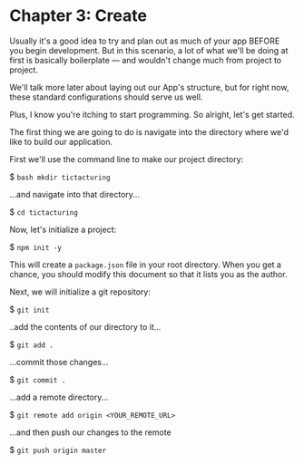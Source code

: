 # Chapter 3: Create

Usually it's a good idea to try and plan out as much of your app BEFORE you begin development. But in this scenario, a lot of what we'll be doing at first is basically boilerplate –– and wouldn't change much from project to project.

We'll talk more later about laying out our App's structure, but for right now, these standard configurations should serve us well.

Plus, I know you're itching to start programming. So alright, let's get started.

The first thing we are going to do is navigate into the directory where we'd like to build our application.

First we'll use the command line to make our project directory:

$ ```bash mkdir tictacturing```

...and navigate into that directory...

$ ```cd tictacturing```

Now, let's initialize a project:

$ ```npm init -y```

This will create a ```package.json``` file in your root directory. When you get a chance, you should modify this document so that it lists you as the author.

Next, we will initialize a git repository:

$ ```git init```

..add the contents of our directory to it...

$ ```git add .```

...commit those changes...

$ ```git commit .```

...add a remote directory...

$ ```git remote add origin <YOUR_REMOTE_URL>```

...and then push our changes to the remote

$ ```git push origin master```
